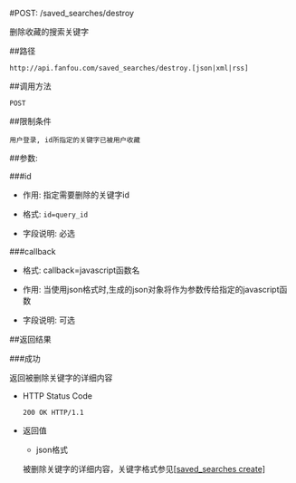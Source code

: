 #POST: /saved_searches/destroy

删除收藏的搜索关键字

##路径

    http://api.fanfou.com/saved_searches/destroy.[json|xml|rss]

##调用方法

    POST

##限制条件

    用户登录, id所指定的关键字已被用户收藏

##参数:

###id

- 作用: 指定需要删除的关键字id

- 格式: `id=query_id`

- 字段说明: 必选

###callback

- 格式: callback=javascript函数名

- 作用: 当使用json格式时,生成的json对象将作为参数传给指定的javascript函数

- 字段说明: 可选

##返回结果

###成功

返回被删除关键字的详细内容

- HTTP Status Code

    `200 OK HTTP/1.1`

- 返回值

    * json格式

    被删除关键字的详细内容，关键字格式参见[[saved_searches create]](/saved_searches/create)
